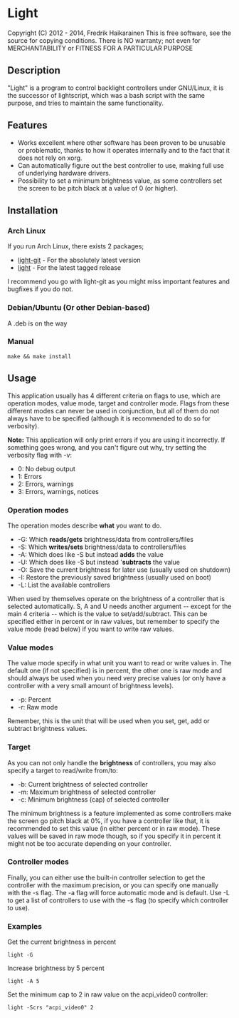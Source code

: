 # Light

Copyright (C) 2012 - 2014, Fredrik Haikarainen
This is free software, see the source for copying conditions.  There is NO
warranty; not even for MERCHANTABILITY or FITNESS FOR A PARTICULAR PURPOSE


## Description

"Light"  is  a program  to control backlight controllers  under GNU/Linux,
it is the successor of lightscript, which was a bash script with the  same
purpose, and tries to maintain the same functionality.


## Features

* Works excellent where other software has been proven to be unusable or problematic, thanks to how it operates internally and to the fact that it does not rely on xorg.
* Can automatically figure out the best controller to use, making full use of underlying hardware drivers.
* Possibility to set a minimum brightness value, as some controllers set the screen to be pitch black at a vaĺue of 0 (or higher).


## Installation

### Arch Linux

If you run Arch Linux, there exists 2 packages;
* [light-git](https://aur.archlinux.org/packages/light-git) - For the absolutely latest version
* [light](https://aur.archlinux.org/packages/light) - For the latest tagged release

I recommend you go with light-git as you might miss important features and bugfixes if you do not.

### Debian/Ubuntu (Or other Debian-based)

A .deb is on the way

### Manual

`make && make install`


## Usage

This application usually has 4 different criteria on flags to use, which are operation modes, value mode, target and controller mode. Flags from these different modes can never be used in conjunction, but all of them do not always have to be specified (although it is recommended to do so for verbosity).

**Note:** This application will only print errors if you are using it incorrectly. If something goes wrong, and you can't figure out why, try setting the verbosity flag with -v:

* 0: No debug output
* 1: Errors
* 2: Errors, warnings
* 3: Errors, warnings, notices

### Operation modes

The operation modes describe **what** you want to do.

* -G: Which **reads/gets** brightness/data from controllers/files
* -S: Which **writes/sets** brightness/data to controllers/files
* -A: Which does like -S but instead **adds** the value
* -U: Which does like -S but instead '**subtracts** the value
* -O: Save the current brightness for later use (usually used on shutdown)
* -I: Restore the previously saved brightness (usually used on boot)
* -L: List the available controllers

When used by themselves operate on the brightness of a controller that is selected automatically. S, A and U needs another argument -- except for the main 4 criteria -- which is the value to set/add/subtract.   This can be specified either in percent or in raw values, but remember to specify the value mode (read below) if you want to write raw values.

### Value modes

The value mode specify in what unit you want to read or write values in. The default one (if not specified) is in percent, the other one is raw mode and should always be used when you need very precise values (or only have a controller with a very small amount of brightness levels).

* -p: Percent
* -r: Raw mode

Remember, this is the unit that will be used when you set, get, add or subtract brightness values.

### Target

As you can not only handle the **brightness** of controllers, you may also specify a target to read/write from/to:

* -b: Current brightness of selected controller
* -m: Maximum brightness of selected controller
* -c: Minimum brightness (cap) of selected controller

The minimum brightness is a feature implemented as some controllers make the screen go pitch black at 0%, if you have a controller like that, it is recommended to set this value (in either percent or in raw mode). These values will be saved in raw mode though, so if you specify it in percent it might not be too accurate depending on your controller.

### Controller modes

Finally, you can either use the built-in controller selection to get the controller with the maximum precision, or you can specify one manually with the -s flag. The -a flag will force automatic mode and is default. Use -L to get a list of controllers to use with the -s flag (to specify which controller to use).

### Examples

Get the current brightness in percent

`light -G`

Increase brightness by 5 percent

`light -A 5`

Set the minimum cap to 2 in raw value on the acpi_video0 controller:

`light -Scrs "acpi_video0" 2`

